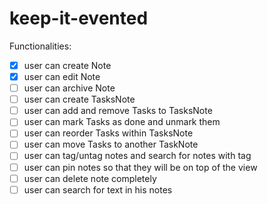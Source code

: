 # keep-it-evented


Functionalities:
- [x] user can create Note
- [x] user can edit Note
- [ ] user can archive Note
- [ ] user can create TasksNote
- [ ] user can add and remove Tasks to TasksNote
- [ ] user can mark Tasks as done and unmark them
- [ ] user can reorder Tasks within TasksNote
- [ ] user can move Tasks to another TaskNote
- [ ] user can tag/untag notes and search for notes with tag
- [ ] user can pin notes so that they will be on top of the view
- [ ] user can delete note completely
- [ ] user can search for text in his notes